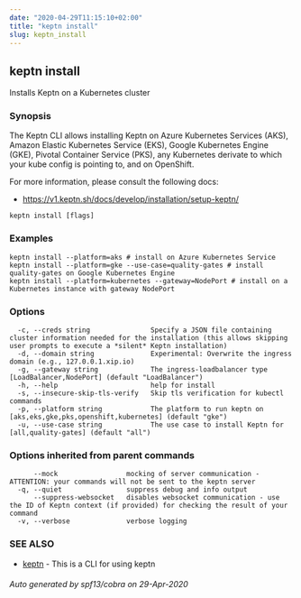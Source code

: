 ```yaml
---
date: "2020-04-29T11:15:10+02:00"
title: "keptn install"
slug: keptn_install
---
```

## keptn install

Installs Keptn on a Kubernetes cluster

### Synopsis

The Keptn CLI allows installing Keptn on Azure Kubernetes Services (AKS), Amazon Elastic Kubernetes Service (EKS), Google Kubernetes Engine (GKE), Pivotal Container Service (PKS), any Kubernetes derivate to which your kube config is pointing to, and on OpenShift.

For more information, please consult the following docs:

* https://v1.keptn.sh/docs/develop/installation/setup-keptn/



```
keptn install [flags]
```

### Examples

```
keptn install --platform=aks # install on Azure Kubernetes Service
keptn install --platform=gke --use-case=quality-gates # install quality-gates on Google Kubernetes Engine
keptn install --platform=kubernetes --gateway=NodePort # install on a Kubernetes instance with gateway NodePort
```

### Options

```
  -c, --creds string               Specify a JSON file containing cluster information needed for the installation (this allows skipping user prompts to execute a *silent* Keptn installation)
  -d, --domain string              Experimental: Overwrite the ingress domain (e.g., 127.0.0.1.xip.io)
  -g, --gateway string             The ingress-loadbalancer type [LoadBalancer,NodePort] (default "LoadBalancer")
  -h, --help                       help for install
  -s, --insecure-skip-tls-verify   Skip tls verification for kubectl commands
  -p, --platform string            The platform to run keptn on [aks,eks,gke,pks,openshift,kubernetes] (default "gke")
  -u, --use-case string            The use case to install Keptn for [all,quality-gates] (default "all")
```

### Options inherited from parent commands

```
      --mock                 mocking of server communication - ATTENTION: your commands will not be sent to the keptn server
  -q, --quiet                suppress debug and info output
      --suppress-websocket   disables websocket communication - use the ID of Keptn context (if provided) for checking the result of your command
  -v, --verbose              verbose logging
```

### SEE ALSO

* [keptn](../keptn/)	 - This is a CLI for using keptn

###### Auto generated by spf13/cobra on 29-Apr-2020
